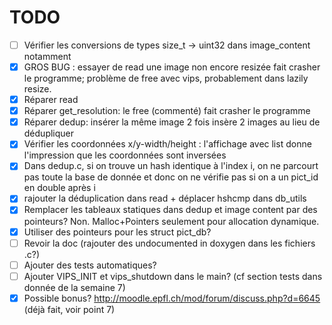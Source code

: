 # TODO

- [ ] Vérifier les conversions de types size_t -> uint32 dans image_content notamment
- [x] GROS BUG : essayer de read une image non encore resizée fait crasher le programme;
      problème de free avec vips, probablement dans lazily resize.
- [x] Réparer read
- [x] Réparer get_resolution: le free (commenté) fait crasher le programme
- [x] Réparer dedup: insérer la même image 2 fois insère 2 images au lieu de dédupliquer
- [x] Vérifier les coordonnées x/y-width/height : l'affichage avec list donne l'impression que les
  coordonnées sont inversées
- [x] Dans dedup.c, si on trouve un hash identique à l'index i, on ne parcourt pas toute
  la base de donnée et donc on ne vérifie pas si on a un pict_id en double après i
- [x] rajouter la déduplication dans read + déplacer hshcmp dans db_utils
- [x] Remplacer les tableaux statiques dans dedup et image content par des pointeurs? Non. Malloc+Pointers seulement pour allocation dynamique.
- [x] Utiliser des pointeurs pour les struct pict_db?
- [ ] Revoir la doc (rajouter des undocumented in doxygen dans les fichiers .c?)
- [ ] Ajouter des tests automatiques?
- [ ] Ajouter VIPS_INIT et vips_shutdown dans le main? (cf section tests dans donnée de la semaine 7)
- [x] Possible bonus? http://moodle.epfl.ch/mod/forum/discuss.php?d=6645 (déjà fait, voir point 7)
